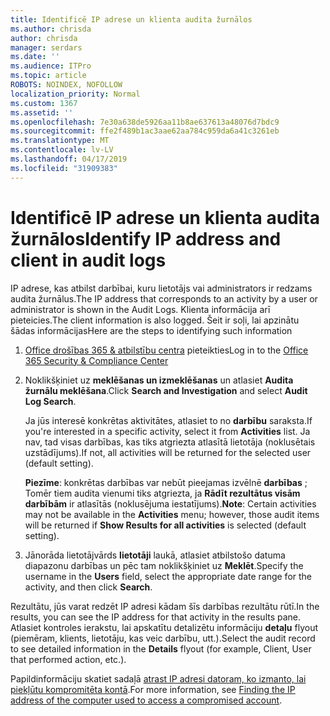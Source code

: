 ```yaml
---
title: Identificē IP adrese un klienta audita žurnālos
ms.author: chrisda
author: chrisda
manager: serdars
ms.date: ''
ms.audience: ITPro
ms.topic: article
ROBOTS: NOINDEX, NOFOLLOW
localization_priority: Normal
ms.custom: 1367
ms.assetid: ''
ms.openlocfilehash: 7e30a638de5926aa11b8ae637613a48076d7bdc9
ms.sourcegitcommit: ffe2f489b1ac3aae62aa784c959da6a41c3261eb
ms.translationtype: MT
ms.contentlocale: lv-LV
ms.lasthandoff: 04/17/2019
ms.locfileid: "31909383"
---
```

# <a name="identify-ip-address-and-client-in-audit-logs"></a><span data-ttu-id="c697c-102">Identificē IP adrese un klienta audita žurnālos</span><span class="sxs-lookup"><span data-stu-id="c697c-102">Identify IP address and client in audit logs</span></span>

<span data-ttu-id="c697c-103">IP adrese, kas atbilst darbībai, kuru lietotājs vai administrators ir redzams audita žurnālus.</span><span class="sxs-lookup"><span data-stu-id="c697c-103">The IP address that corresponds to an activity by a user or administrator is shown in the Audit Logs.</span></span> <span data-ttu-id="c697c-104">Klienta informācija arī pieteicies.</span><span class="sxs-lookup"><span data-stu-id="c697c-104">The client information is also logged.</span></span> <span data-ttu-id="c697c-105">Šeit ir soļi, lai apzinātu šādas informācijas</span><span class="sxs-lookup"><span data-stu-id="c697c-105">Here are the steps to identifying such information</span></span>

1. <span data-ttu-id="c697c-106">[Office drošības 365 & atbilstību centra](https://protection.office.com/) pieteikties</span><span class="sxs-lookup"><span data-stu-id="c697c-106">Log in to the [Office 365 Security & Compliance Center](https://protection.office.com/)</span></span>

2. <span data-ttu-id="c697c-107">Noklikšķiniet uz **meklēšanas un izmeklēšanas** un atlasiet **Audita žurnālu meklēšana**.</span><span class="sxs-lookup"><span data-stu-id="c697c-107">Click **Search and Investigation** and select **Audit Log Search**.</span></span>

   <span data-ttu-id="c697c-108">Ja jūs interesē konkrētas aktivitātes, atlasiet to no **darbību** saraksta.</span><span class="sxs-lookup"><span data-stu-id="c697c-108">If you're interested in a specific activity, select it from **Activities** list.</span></span> <span data-ttu-id="c697c-109">Ja nav, tad visas darbības, kas tiks atgriezta atlasītā lietotāja (noklusētais uzstādījums).</span><span class="sxs-lookup"><span data-stu-id="c697c-109">If not, all activities will be returned for the selected user (default setting).</span></span>

   <span data-ttu-id="c697c-110">**Piezīme**: konkrētas darbības var nebūt pieejamas izvēlnē **darbības** ; Tomēr tiem audita vienumi tiks atgriezta, ja **Rādīt rezultātus visām darbībām** ir atlasītās (noklusējuma iestatījums).</span><span class="sxs-lookup"><span data-stu-id="c697c-110">**Note**: Certain activities may not be available in the **Activities** menu; however, those audit items will be returned if **Show Results for all activities** is selected (default setting).</span></span>

3. <span data-ttu-id="c697c-111">Jānorāda lietotājvārds **lietotāji** laukā, atlasiet atbilstošo datuma diapazonu darbības un pēc tam noklikšķiniet uz **Meklēt**.</span><span class="sxs-lookup"><span data-stu-id="c697c-111">Specify the username in the **Users** field, select the appropriate date range for the activity, and then click **Search**.</span></span>

<span data-ttu-id="c697c-112">Rezultātu, jūs varat redzēt IP adresi kādam šīs darbības rezultātu rūtī.</span><span class="sxs-lookup"><span data-stu-id="c697c-112">In the results, you can see the IP address for that activity in the results pane.</span></span> <span data-ttu-id="c697c-113">Atlasiet kontroles ierakstu, lai apskatītu detalizētu informāciju **detaļu** flyout (piemēram, klients, lietotāju, kas veic darbību, utt.).</span><span class="sxs-lookup"><span data-stu-id="c697c-113">Select the audit record to see detailed information in the **Details** flyout (for example, Client, User that performed action, etc.).</span></span>

<span data-ttu-id="c697c-114">Papildinformāciju skatiet sadaļā [atrast IP adresi datoram, ko izmanto, lai piekļūtu kompromitēta kontā](https://docs.microsoft.com/office365/securitycompliance/auditing-troubleshooting-scenarios#finding-the-ip-address-of-the-computer-used-to-access-a-compromised-account).</span><span class="sxs-lookup"><span data-stu-id="c697c-114">For more information, see [Finding the IP address of the computer used to access a compromised account](https://docs.microsoft.com/office365/securitycompliance/auditing-troubleshooting-scenarios#finding-the-ip-address-of-the-computer-used-to-access-a-compromised-account).</span></span>

